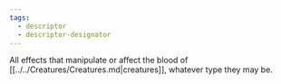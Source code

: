 ```yaml
---
tags:
  - descriptor
  - descriptor-designator
---
```

All effects that manipulate or affect the blood of [[../../Creatures/Creatures.md|creatures]], whatever type they may be.